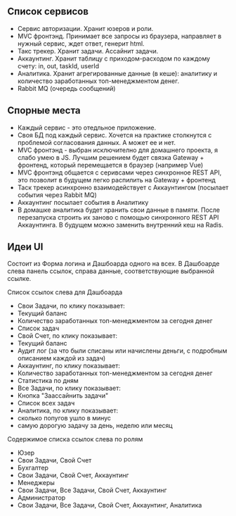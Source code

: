 ## Список сервисов
- Сервис авторизации. Хранит юзеров и роли.
- MVC фронтэнд. Принимает все запросы из браузера, направляет в нужный сервис, ждет ответ, генерит html.
- Такс трекер. Хранит задачи. Ассайнит задачи.
- Аккаунтинг. Хранит таблицу с приходом-расходом по каждому счету: in, out, taskId, userId
- Аналитика. Хранит агрегированные данные (в кеше): аналитику и количество заработанных топ-менеджментом денег.
- Rabbit MQ (очередь сообщений)

## Спорные места
- Каждый сервис - это отедльное приложение.
- Своя БД под каждый сервис. Хочется на практике столкнутся с проблемой согласования данных. А может ее и нет. 
- MVC фронтэнд - выбран исключително для домашнего проекта, я слабо умею в JS. Лучшим решением будет связка Gateway + фронтенд, который перемещается в браузер (например Vue)
- MVC фронтэнд общается с серивсами через синхронное REST API, это позволит в будущем легко распилить на Gateway + фронтенд
- Таск трекер асинхронно взаимодействует с Аккаунтингом (посылает события через Rabbit MQ)
- Аккаунтинг посылает события в Аналитику
- В домашке аналитика будет хранить свои данные в памяти. После перезапуска строить их заново с помощью синхронного REST API Аккаунтинга. В будущем можно заменить внутренний кеш на Radis.

## Идеи UI
Состоит из Форма логина и Дашбоарда одного на всех. В Дашбоарде слева панель ссылок, справа данные, соответствующие выбранной ссылке.

Список ссылок слева для Дашбоарда
- Свои Задачи, по клику показывает:
 - Текущий баланс
 - Количество заработанных топ-менеджментом за сегодня денег
 - Список задач
- Свой Счет, по клику показывает:
 - Текущий баланс
 - Аудит лог (за что были списаны или начислены деньги, с подробным описанием каждой из задач)
- Аккаунтинг, по клику показывает:
 - Количество заработанных топ-менеджментом за сегодня денег
 - Статистика по дням
- Все Задачи, по клику показывает:
 - Кнопка "Заассайнить задачи"
 - Список всех задач
- Аналитика, по клику показывает:
 - сколько попугов ушло в минус
 - самую дорогую задачу за день, неделю или месяц

Содержимое списка ссылок слева по ролям
- Юзер
 - Свои Задачи, Свой Счет
- Бухгалтер
 - Свои Задачи, Свой Счет, Аккаунтинг
- Менеджеры
 - Свои Задачи, Все Задачи, Свой Счет, Аккаунтинг
- Администратор
 - Свои Задачи, Все Задачи, Свой Счет, Аккаунтинг, Аналитика

